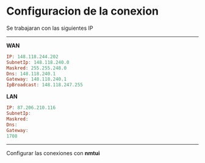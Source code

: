 # Configuracion de la conexion

Se trabajaran con las siguientes IP
___

**WAN**

```hs
IP: 148.118.244.202
SubnetIp: 148.118.240.0
Maskred: 255.255.248.0
Dns: 148.118.240.1
Gateway: 148.118.240.1
IpBroadcast: 148.118.247.255
```

**LAN**

```hs
IP: 87.206.210.116
SubnetIp: 
Maskred: 
Dns: 
Gateway: 
1708
```
___

Configurar las conexiones con **nmtui**